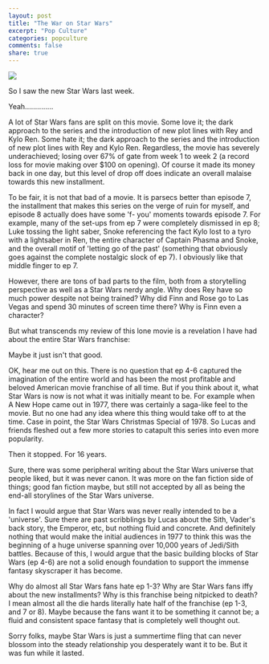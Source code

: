 ```yaml
---
layout: post
title: "The War on Star Wars"
excerpt: "Pop Culture"
categories: popculture
comments: false
share: true
---
```


![](http://pm1.narvii.com/6423/985456904537c88419d31dbcd12d37469dc1e0f0_00.jpg)




So I saw the new Star Wars last week.



Yeah..............



A lot of Star Wars fans are split on this movie. Some love it; the dark approach to the series and the introduction of new plot lines with Rey and Kylo Ren. Some hate it; the dark approach to the series and the introduction of new plot lines with Rey and Kylo Ren. Regardless, the movie has severely underachieved; losing over 67% of gate from week 1 to week 2 (a record loss for movie making over $100 on opening). Of course it made its money back in one day, but this level of drop off does indicate an overall malaise towards this new installment.


To be fair, it is not that bad of a movie. It is parsecs better than episode 7, the installment that makes this series on the verge of ruin for myself, and episode 8 actually does have some 'f- you' moments towards episode 7. For example, many of the set-ups from ep 7 were completely dismissed in ep 8; Luke tossing the light saber, Snoke referencing the fact Kylo lost to a tyro with a lightsaber in Ren, the entire character of Captain Phasma and Snoke, and the overall motif of 'letting go of the past' (something that obviously goes against the complete nostalgic slock of ep 7). I obviously like that middle finger to ep 7.

However, there are tons of bad parts to the film, both from a storytelling perspective as well as a Star Wars nerdy angle. Why does Rey have so much power despite not being trained? Why did Finn and Rose go to Las Vegas and spend 30 minutes of screen time there? Why is Finn even a character? 


But what transcends my review of this lone movie is a revelation I have had about the entire Star Wars franchise:

Maybe it just isn't that good.


OK, hear me out on this. There is no question that ep 4-6 captured the imagination of the entire world and has been the most profitable and beloved American movie franchise of all time. But if you think about it, what Star Wars is now is not what it was initially meant to be. For example when A New Hope came out in 1977, there was certainly a saga-like feel to the movie. But no one had any idea where this thing would take off to at the time. Case in point, the Star Wars Christmas Special of 1978. So Lucas and friends fleshed out a few more stories to catapult this series into even more popularity. 


Then it stopped. For 16 years.


Sure, there was some peripheral writing about the Star Wars universe that people liked, but it was never canon. It was more on the fan fiction side of things; good fan fiction maybe, but still not accepted by all as being the end-all storylines of the Star Wars universe. 

In fact I would argue that Star Wars was never really intended to be a 'universe'. Sure there are past scribblings by Lucas about the Sith, Vader's back story, the Emperor, etc, but nothing fluid and concrete. And definitely nothing that would make the initial audiences in 1977 to think this was the beginning of a huge universe spanning over 10,000 years of Jedi/Sith battles. Because of this, I would argue that the basic building blocks of Star Wars (ep 4-6) are not a solid enough foundation to support the immense fantasy skyscraper it has become.


Why do almost all Star Wars fans hate ep 1-3? Why are Star Wars fans iffy about the new installments? Why is this franchise being nitpicked to death? I mean almost all the die hards literally hate half of the franchise (ep 1-3, and 7 or 8). Maybe because the fans want it to be something it cannot be; a fluid and consistent space fantasy that is completely well thought out. 

Sorry folks, maybe Star Wars is just a summertime fling that can never blossom into the steady relationship you desperately want it to be. But it was fun while it lasted. 




















